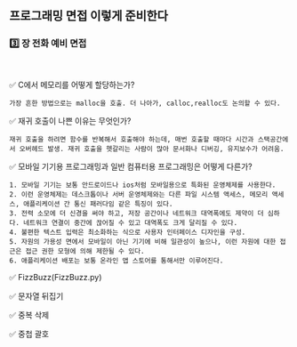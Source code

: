 ## 프로그래밍 면접 이렇게 준비한다

### :three: 장 전화 예비 면접

<br>

:white_check_mark: C에서 메모리를 어떻게 할당하는가?

```가장 흔한 방법으로는 malloc을 호출. 더 나아가, calloc,realloc도 논의할 수 있다.```

:white_check_mark: 재귀 호출이 나쁜 이유는 무엇인가?

```재귀 호출을 하려면 함수를 반복해서 호출해야 하는데, 매번 호출할 때마다 시간과 스택공간에서 오버헤드 발생. 재귀 호출을 헷갈리는 사람이 많아 문서화나 디버깅, 유지보수가 어려움.```

:white_check_mark: 모바일 기기용 프로그래밍과 일반 컴퓨터용 프로그래밍은 어떻게 다른가?

```
1. 모바일 기기는 보통 안드로이드나 ios처럼 모바일용으로 특화된 운영체제를 사용한다.
2. 이런 운영체제는 데스크톱이나 서버 운영체제와는 다른 파일 시스템 액세스, 메모리 액세스, 애플리케이션 간 통신 패러다임 같은 특징이 있다.
3. 전력 소모에 더 신경을 써야 하고, 저장 공간이나 네트워크 대역폭에도 제약이 더 심하다. 네트워크 연결이 중간에 끊어질 수 있고 대역폭도 크게 달리질 수 있다.
4. 불편한 텍스트 입력은 최소화하는 식으로 사용자 인터페이스 디자인을 구성.
5. 자원의 가용성 면에서 모바일이 아닌 기기에 비해 일관성이 높으나, 이런 자원에 대한 접근은 접근 권한 모형에 의해 제한될 수 있다.
6. 애플리케이션 배포는 보통 온라인 앱 스토어를 통해서만 이루어진다.
```


:white_check_mark: FizzBuzz(FizzBuzz.py)

:white_check_mark: 문자열 뒤집기

:white_check_mark: 중복 삭제

:white_check_mark: 중첩 괄호


